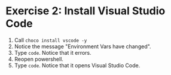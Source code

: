 # Exercise 2: Install Visual Studio Code

1. Call `choco install vscode -y`
2. Notice the message "Environment Vars have changed".
3. Type `code`. Notice that it errors.
4. Reopen powershell.
5. Type `code`. Notice that it opens Visual Studio Code.